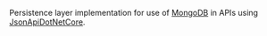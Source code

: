 Persistence layer implementation for use of [MongoDB](https://www.mongodb.com/) in APIs using [JsonApiDotNetCore](https://www.jsonapi.net/).
